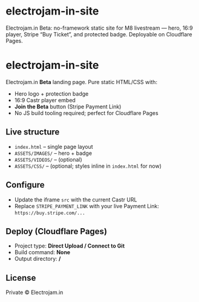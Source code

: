 # electrojam-in-site
Electrojam.in Beta: no-framework static site for M8 livestream — hero, 16:9 player, Stripe “Buy Ticket”, and protected badge. Deployable on Cloudflare Pages.
# electrojam-in-site

Electrojam.in **Beta** landing page. Pure static HTML/CSS with:
- Hero logo + protection badge
- 16:9 Castr player embed
- **Join the Beta** button (Stripe Payment Link)
- No JS build tooling required; perfect for Cloudflare Pages

## Live structure
- `index.html` – single page layout
- `ASSETS/IMAGES/` – hero + badge
- `ASSETS/VIDEOS/` – (optional)
- `ASSETS/CSS/` – (optional; styles inline in `index.html` for now)

## Configure
- Update the iframe `src` with the current Castr URL
- Replace `STRIPE_PAYMENT_LINK` with your live Payment Link:
  `https://buy.stripe.com/...`

## Deploy (Cloudflare Pages)
- Project type: **Direct Upload / Connect to Git**
- Build command: **None**
- Output directory: **/**

## License
Private © Electrojam.in

